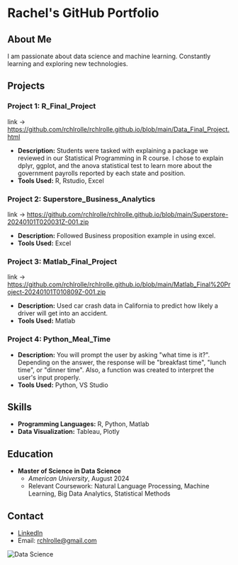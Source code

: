 # Rachel's  GitHub Portfolio

## About Me
I am passionate about data science and machine learning. Constantly learning and exploring new technologies.

## Projects
### Project 1: R_Final_Project 
link -> https://github.com/rchlrolle/rchlrolle.github.io/blob/main/Data_Final_Project.html

- **Description:** Students were tasked with explaining a package we reviewed in our Statistical Programming in R course. I chose to explain dplyr, ggplot, and the anova statistical test to learn more about the government payrolls reported by each state and position.
- **Tools Used:** R, Rstudio, Excel


### Project 2: Superstore_Business_Analytics
link -> https://github.com/rchlrolle/rchlrolle.github.io/blob/main/Superstore-20240101T020031Z-001.zip
- **Description:** Followed Business proposition example in using excel. 
- **Tools Used:** Excel

### Project 3: Matlab_Final_Project
link -> https://github.com/rchlrolle/rchlrolle.github.io/blob/main/Matlab_Final%20Project-20240101T010809Z-001.zip

- **Description:** Used car crash data in California to predict how likely a driver will get into an accident.
- **Tools Used:** Matlab

### Project 4: Python_Meal_Time
- **Description:** You will prompt the user by asking "what time is it?". Depending on the answer, the response will be "breakfast time", "lunch time", or "dinner time". Also, a function was created to interpret the user's input properly.
- **Tools Used:** Python, VS Studio

  
## Skills
- **Programming Languages:** R, Python, Matlab
- **Data Visualization:** Tableau, Plotly

## Education
- **Master of Science in Data Science**
  - *American University*, August 2024
  - Relevant Coursework: Natural Language Processing, Machine Learning, Big Data Analytics, Statistical Methods

## Contact
- [LinkedIn](https://www.linkedin.com/in/rachel-rolle-analyst/)
- Email: rchlrolle@gmail.com


![Data Science](https://image-url.com/data-science-image)
